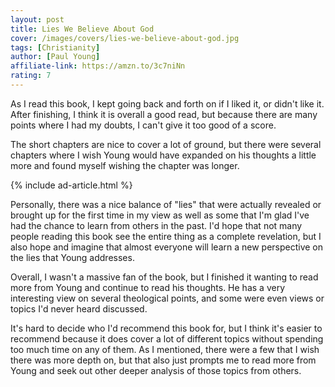 ```yaml
---
layout: post
title: Lies We Believe About God
cover: /images/covers/lies-we-believe-about-god.jpg
tags: [Christianity]
author: [Paul Young]
affiliate-link: https://amzn.to/3c7niNn
rating: 7
---
```


As I read this book, I kept going back and forth on if I liked it, or didn't like it. After finishing, I think it is overall a good read, but because there are many points where I had my doubts, I can't give it too good of a score.

The short chapters are nice to cover a lot of ground, but there were several chapters where I wish Young would have expanded on his thoughts a little more and found myself wishing the chapter was longer.

{% include ad-article.html %}

Personally, there was a nice balance of "lies" that were actually revealed or brought up for the first time in my view as well as some that I'm glad I've had the chance to learn from others in the past. I'd hope that not many people reading this book see the entire thing as a complete revelation, but I also hope and imagine that almost everyone will learn a new perspective on the lies that Young addresses.

Overall, I wasn't a massive fan of the book, but I finished it wanting to read more from Young and continue to read his thoughts. He has a very interesting view on several theological points, and some were even views or topics I'd never heard discussed.

It's hard to decide who I'd recommend this book for, but I think it's easier to recommend because it does cover a lot of different topics without spending too much time on any of them. As I mentioned, there were a few that I wish there was more depth on, but that also just prompts me to read more from Young and seek out other deeper analysis of those topics from others.

